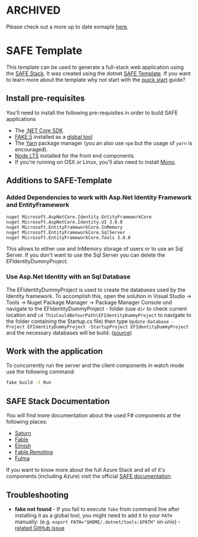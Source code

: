 # ARCHIVED

Please check out a more up to date exmaple [here](https://github.com/Freymaurer/UserManagement).

# SAFE Template

This template can be used to generate a full-stack web application using the [SAFE Stack](https://safe-stack.github.io/). It was created using the dotnet [SAFE Template](https://safe-stack.github.io/docs/template-overview/). If you want to learn more about the template why not start with the [quick start](https://safe-stack.github.io/docs/quickstart/) guide?

## Install pre-requisites

You'll need to install the following pre-requisites in order to build SAFE applications

* The [.NET Core SDK](https://www.microsoft.com/net/download)
* [FAKE 5](https://fake.build/) installed as a [global tool](https://fake.build/fake-gettingstarted.html#Install-FAKE)
* The [Yarn](https://yarnpkg.com/lang/en/docs/install/) package manager (you an also use `npm` but the usage of `yarn` is encouraged).
* [Node LTS](https://nodejs.org/en/download/) installed for the front end components.
* If you're running on OSX or Linux, you'll also need to install [Mono](https://www.mono-project.com/docs/getting-started/install/).

## Additions to SAFE-Template

### Added Dependencies to work with Asp.Net Identity Framework and EntityFramework

```
nuget Microsoft.AspNetCore.Identity.EntityFrameworkCore
nuget Microsoft.AspNetCore.Identity.UI 3.0.0
nuget Microsoft.EntityFrameworkCore.InMemory
nuget Microsoft.EntityFrameworkCore.SqlServer
nuget Microsoft.EntityFrameworkCore.Tools 3.0.0
```

This allows to either use and InMemory storage of users or to use an Sql Server. If you don't want to use the Sql Server you can delete the EFIdentityDummyProject. 

### Use Asp.Net Identity with an Sql Database

The EFIdentityDummyProject is used to create the databases used by the Identity framework. To accomplish this, open the solution in Visual Studio -> Tools -> Nuget Package Manager -> Package Manager Console und navigate to the EFIdentityDummyProject - folder (use `dir` to check current location and `cd ThisCouldBeYourPath\EFIdentityDummyProject` to navigate to the folder containing the Startup.cs file) then type `Update-Database -Project EFIdentityDummyProject -StartupProject EFIdentityDummyProject` and the necessary databases will be build. 
([source](https://docs.microsoft.com/de-de/ef/core/miscellaneous/cli/powershell))

## Work with the application

To concurrently run the server and the client components in watch mode use the following command:

```bash
fake build -t Run
```


## SAFE Stack Documentation

You will find more documentation about the used F# components at the following places:

* [Saturn](https://saturnframework.org/docs/)
* [Fable](https://fable.io/docs/)
* [Elmish](https://elmish.github.io/elmish/)
* [Fable.Remoting](https://zaid-ajaj.github.io/Fable.Remoting/)
* [Fulma](https://fulma.github.io/Fulma/)

If you want to know more about the full Azure Stack and all of it's components (including Azure) visit the official [SAFE documentation](https://safe-stack.github.io/docs/).

## Troubleshooting

* **fake not found** - If you fail to execute `fake` from command line after installing it as a global tool, you might need to add it to your `PATH` manually: (e.g. `export PATH="$HOME/.dotnet/tools:$PATH"` on unix) - [related GitHub issue](https://github.com/dotnet/cli/issues/9321)
